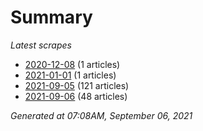 # Summary
*Latest scrapes*
* [2020-12-08](https://github.com/nuuuwan/news_lk/blob/data/news_lk.2020-12-08.json) (1 articles)
* [2021-01-01](https://github.com/nuuuwan/news_lk/blob/data/news_lk.2021-01-01.json) (1 articles)
* [2021-09-05](https://github.com/nuuuwan/news_lk/blob/data/news_lk.2021-09-05.json) (121 articles)
* [2021-09-06](https://github.com/nuuuwan/news_lk/blob/data/news_lk.2021-09-06.json) (48 articles)

*Generated at 07:08AM, September 06, 2021*